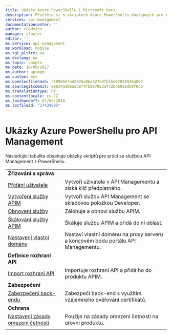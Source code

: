 ```yaml
---
title: Ukázky Azure PowerShellu | Microsoft Docs
description: Přečtěte si o skriptech Azure PowerShellu dostupných pro Azure API Management.
services: api-management
documentationcenter: ''
author: vladvino
manager: cfowler
editor: ''
ms.service: api-management
ms.workload: mobile
ms.tgt_pltfrm: na
ms.devlang: na
ms.topic: sample
ms.date: 10/09/2017
ms.author: apimpm
ms.custom: mvc
ms.openlocfilehash: c1096567a42845a0be327edfb1be67838936a057
ms.sourcegitcommit: e0834ad0bad38f4fb007053a472bde918d69f6cb
ms.translationtype: HT
ms.contentlocale: cs-CZ
ms.lasthandoff: 07/03/2018
ms.locfileid: "37434585"
---
```

# <a name="azure-powershell-samples-for-api-management"></a>Ukázky Azure PowerShellu pro API Management

Následující tabulka obsahuje ukázky skriptů pro práci se službou API Management z PowerShellu.

| | |
|-|-|
|**Zřizování a správa**||
|[Přidání uživatele](./scripts/powershell-add-user-and-get-subscription-key.md?toc=%2fpowershell%2fmodule%2ftoc.json)| Vytvoří uživatele v API Managementu a získá klíč předplatného.|
|[Vytvoření služby APIM](./scripts/powershell-create-apim-service.md?toc=%2fpowershell%2fmodule%2ftoc.json)|Vytvoří službu API Management se skladovou položkou Developer.|
|[Obnovení služby](./scripts/powershell-backup-restore-apim-service.md?toc=%2fpowershell%2fmodule%2ftoc.json)|Zálohuje a obnoví službu APIM.|
|[Škálování služby APIM](./scripts/powershell-scale-and-addregion-apim-service.md?toc=%2fpowershell%2fmodule%2ftoc.json)|Škáluje službu APIM a přidá do ní oblast.|
|[Nastavení vlastní domény](./scripts/powershell-setup-custom-domain.md?toc=%2fpowershell%2fmodule%2ftoc.json)|Nastaví vlastní doménu na proxy serveru a koncovém bodu portálu API Managementu.|
|**Definice rozhraní API**||
|[Import rozhraní API](./scripts/powershell-import-api-and-add-to-product.md?toc=%2fpowershell%2fmodule%2ftoc.json)|Importuje rozhraní API a přidá ho do produktu APIM.|
|**Zabezpečení**||
|[Zabezpečení back-endu](./scripts/powershell-secure-backend-with-mutual-certificate-authentication.md?toc=%2fpowershell%2fmodule%2ftoc.json)|Zabezpečí back-end s využitím vzájemného ověřování certifikátů.|
|**Ochrana**||
|[Nastavení zásady omezení četnosti](./scripts/powershell-setup-rate-limit-policy.md?toc=%2fpowershell%2fmodule%2ftoc.json)|Použije na zásady omezení četnosti na úrovni produktu. |
|||
